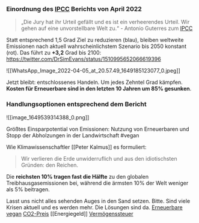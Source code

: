 ### Einordnung des [IPCC](IPCC.md) Berichts von April 2022
>„Die Jury hat ihr Urteil gefällt und es ist ein verheerendes Urteil. Wir gehen auf eine unvorstellbare Welt zu.“ - Antonio Guterres zum [IPCC](IPCC.md)

Statt entsprechend 1,5 Grad Ziel zu reduzieren (blau), bleiben weltweite Emissionen nach aktuell wahrscheinlichstem Szenario bis 2050 konstant (rot). Das führt zu **+3,2** Grad bis 2100: https://twitter.com/DrSimEvans/status/1510995652066619396

![[WhatsApp_Image_2022-04-05_at_20.57.49_1649185123077_0.jpeg]]

Jetzt bleibt: entschlossenes Handeln. Um jedes Zehntel Grad kämpfen. **Kosten für Erneuerbare sind in den letzten 10 Jahren um 85% gesunken**.

### Handlungsoptionen entsprechend dem Bericht
![[image_1649539314388_0.png]]

Größtes Einsparpotential von Emissionen: Nutzung von Erneuerbaren und Stopp der Abholzungen  in der Landwirtschaft #vegan

Wie Klimawissenschaftler [[Peter Kalmus]] es formuliert: 
> Wir verlieren die Erde unwiderruflich und aus den idiotischsten Gründen: den Reichen.

Die **reichsten 10% tragen fast die Hälfte** zu den globalen Treibhausgasemissionen bei, während die ärmsten 10% der Welt weniger als 5% beitragen.

Lasst uns nicht alles sehenden Auges in den Sand setzen. Bitte. Sind viele Krisen aktuell und es werden mehr. Die Lösungen sind da. [Erneuerbare](Erneuerbare.md) [vegan](vegan.md) [CO2-Preis](CO2-Preis.md) [[Energiegeld]] [Vermögenssteuer](Verm%C3%B6genssteuer.md)